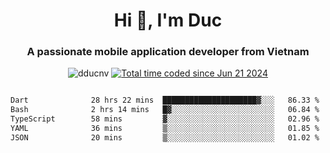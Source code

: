<h1 align="center">
  Hi 👋, I'm  Duc</h1>
<h3 align="center">A passionate mobile application developer from Vietnam</h3>  
  
<p align="center"> <img src="https://komarev.com/ghpvc/?username=dducnv&label=Profile%20views&color=0e75b6&style=flat" alt="dducnv" /> 
<a href="https://wakatime.com/@4d2a2cd9-1bcb-4dd1-84a4-dce128a35137"><img src="https://wakatime.com/badge/user/4d2a2cd9-1bcb-4dd1-84a4-dce128a35137.svg" alt="Total time coded since Jun 21 2024" /></a>
</p>  

<div style="width: 100vw; overflow-x: auto; flex:center">
  <!--START_SECTION:waka-->

```txt
Dart              28 hrs 22 mins  █████████████████████▓░░░   86.33 %
Bash              2 hrs 14 mins   █▓░░░░░░░░░░░░░░░░░░░░░░░   06.84 %
TypeScript        58 mins         ▓░░░░░░░░░░░░░░░░░░░░░░░░   02.96 %
YAML              36 mins         ▒░░░░░░░░░░░░░░░░░░░░░░░░   01.85 %
JSON              20 mins         ▒░░░░░░░░░░░░░░░░░░░░░░░░   01.02 %
```

<!--END_SECTION:waka-->
</div>




  
